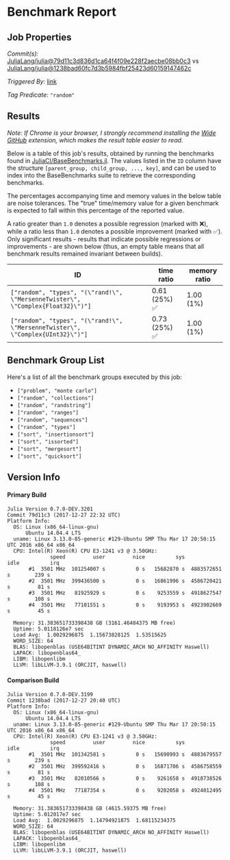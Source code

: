 # Benchmark Report

## Job Properties

*Commit(s):* [JuliaLang/julia@79d11c3d836d1ca64f4f09e228f2aecbe08bb0c3](https://github.com/JuliaLang/julia/commit/79d11c3d836d1ca64f4f09e228f2aecbe08bb0c3) vs [JuliaLang/julia@1238bad60fc7d3b5984fbf25423d60159147462c](https://github.com/JuliaLang/julia/commit/1238bad60fc7d3b5984fbf25423d60159147462c)

*Triggered By:* [link](https://github.com/JuliaLang/julia/pull/25277#issuecomment-354293140)

*Tag Predicate:* `"random"`

## Results

*Note: If Chrome is your browser, I strongly recommend installing the [Wide GitHub](https://chrome.google.com/webstore/detail/wide-github/kaalofacklcidaampbokdplbklpeldpj?hl=en)
extension, which makes the result table easier to read.*

Below is a table of this job's results, obtained by running the benchmarks found in
[JuliaCI/BaseBenchmarks.jl](https://github.com/JuliaCI/BaseBenchmarks.jl). The values
listed in the `ID` column have the structure `[parent_group, child_group, ..., key]`,
and can be used to index into the BaseBenchmarks suite to retrieve the corresponding
benchmarks.

The percentages accompanying time and memory values in the below table are noise tolerances. The "true"
time/memory value for a given benchmark is expected to fall within this percentage of the reported value.

A ratio greater than `1.0` denotes a possible regression (marked with :x:), while a ratio less
than `1.0` denotes a possible improvement (marked with :white_check_mark:). Only significant results - results
that indicate possible regressions or improvements - are shown below (thus, an empty table means that all
benchmark results remained invariant between builds).

| ID | time ratio | memory ratio |
|----|------------|--------------|
| `["random", "types", "(\"rand!\", \"MersenneTwister\", \"Complex{Float32}\")"]` | 0.61 (25%) :white_check_mark: | 1.00 (1%)  |
| `["random", "types", "(\"rand!\", \"MersenneTwister\", \"Complex{UInt32}\")"]` | 0.73 (25%) :white_check_mark: | 1.00 (1%)  |

## Benchmark Group List

Here's a list of all the benchmark groups executed by this job:

- `["problem", "monte carlo"]`
- `["random", "collections"]`
- `["random", "randstring"]`
- `["random", "ranges"]`
- `["random", "sequences"]`
- `["random", "types"]`
- `["sort", "insertionsort"]`
- `["sort", "issorted"]`
- `["sort", "mergesort"]`
- `["sort", "quicksort"]`

## Version Info

#### Primary Build

```
Julia Version 0.7.0-DEV.3201
Commit 79d11c3 (2017-12-27 22:32 UTC)
Platform Info:
  OS: Linux (x86_64-linux-gnu)
      Ubuntu 14.04.4 LTS
  uname: Linux 3.13.0-85-generic #129-Ubuntu SMP Thu Mar 17 20:50:15 UTC 2016 x86_64 x86_64
  CPU: Intel(R) Xeon(R) CPU E3-1241 v3 @ 3.50GHz: 
              speed         user         nice          sys         idle          irq
       #1  3501 MHz  101254007 s          0 s   15682870 s  4883572651 s        239 s
       #2  3501 MHz  399436500 s          0 s   16861996 s  4586720421 s         81 s
       #3  3501 MHz   81925929 s          0 s    9253559 s  4918627547 s        108 s
       #4  3501 MHz   77101551 s          0 s    9193953 s  4923902669 s         45 s
       
  Memory: 31.383651733398438 GB (3161.46484375 MB free)
  Uptime: 5.0118126e7 sec
  Load Avg:  1.0029296875  1.15673828125  1.53515625
  WORD_SIZE: 64
  BLAS: libopenblas (USE64BITINT DYNAMIC_ARCH NO_AFFINITY Haswell)
  LAPACK: libopenblas64_
  LIBM: libopenlibm
  LLVM: libLLVM-3.9.1 (ORCJIT, haswell)

```

#### Comparison Build

```
Julia Version 0.7.0-DEV.3199
Commit 1238bad (2017-12-27 20:40 UTC)
Platform Info:
  OS: Linux (x86_64-linux-gnu)
      Ubuntu 14.04.4 LTS
  uname: Linux 3.13.0-85-generic #129-Ubuntu SMP Thu Mar 17 20:50:15 UTC 2016 x86_64 x86_64
  CPU: Intel(R) Xeon(R) CPU E3-1241 v3 @ 3.50GHz: 
              speed         user         nice          sys         idle          irq
       #1  3501 MHz  101342581 s          0 s   15690993 s  4883679557 s        239 s
       #2  3501 MHz  399592416 s          0 s   16871706 s  4586758559 s         81 s
       #3  3501 MHz   82010566 s          0 s    9261658 s  4918738526 s        108 s
       #4  3501 MHz   77187354 s          0 s    9202058 s  4924012495 s         45 s
       
  Memory: 31.383651733398438 GB (4615.59375 MB free)
  Uptime: 5.012017e7 sec
  Load Avg:  1.0029296875  1.14794921875  1.68115234375
  WORD_SIZE: 64
  BLAS: libopenblas (USE64BITINT DYNAMIC_ARCH NO_AFFINITY Haswell)
  LAPACK: libopenblas64_
  LIBM: libopenlibm
  LLVM: libLLVM-3.9.1 (ORCJIT, haswell)

```
